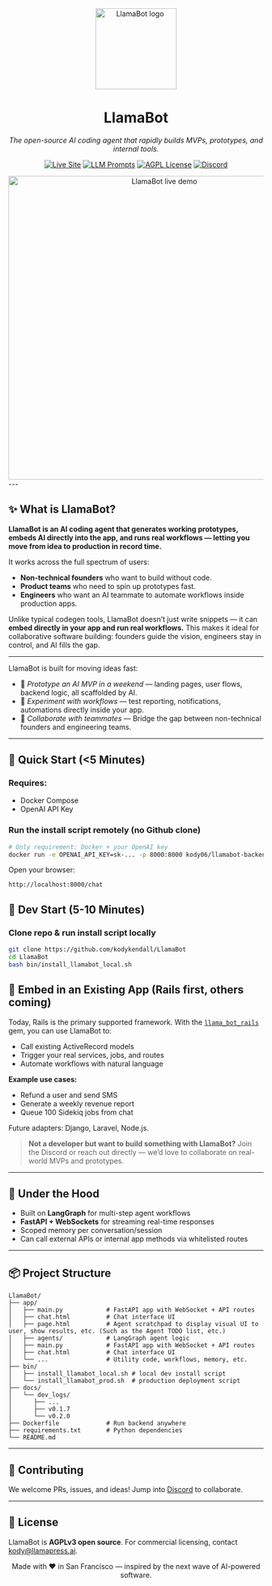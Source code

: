 <div align="center">

<img src="https://service-jobs-images.s3.us-east-2.amazonaws.com/7rl98t1weu387r43il97h6ipk1l7" width="160" alt="LlamaBot logo">

# **LlamaBot**

*The open-source AI coding agent that rapidly builds MVPs, prototypes, and internal tools.*

[![Live Site](https://img.shields.io/badge/Visit-LlamaPress.ai-brightgreen?style=for-the-badge&logo=safari)](https://llamapress.ai)
[![LLM Prompts](https://img.shields.io/badge/LangSmith-Prompts-blue?style=for-the-badge&logo=langchain)](https://smith.langchain.com/hub/llamabot)
[![AGPL License](https://img.shields.io/github/license/KodyKendall/LlamaBot?style=for-the-badge)](LICENSE)
[![Discord](https://img.shields.io/badge/Join-Discord-7289DA?style=for-the-badge&logo=discord&logoColor=white)](https://discord.gg/HtVVSxrK)

<img src="https://llamapress-ai-image-uploads.s3.us-west-2.amazonaws.com/d7zial72abpkblr9n6lf8cov8lp4" width="600" alt="LlamaBot live demo">

</div>
---

## ✨ What is LlamaBot?

**LlamaBot is an AI coding agent that generates working prototypes, embeds AI directly into the app, and runs real workflows — letting you move from idea to production in record time.** 

It works across the full spectrum of users:
- **Non-technical founders** who want to build without code.
- **Product teams** who need to spin up prototypes fast.
- **Engineers** who want an AI teammate to automate workflows inside production apps.

Unlike typical codegen tools, LlamaBot doesn’t just write snippets — it can **embed directly in your app and run real workflows.** This makes it ideal for collaborative software building: founders guide the vision, engineers stay in control, and AI fills the gap.

---

LlamaBot is built for moving ideas fast:
- 🚀 *Prototype an AI MVP in a weekend* — landing pages, user flows, backend logic, all scaffolded by AI.
- 🧪 *Experiment with workflows* — test reporting, notifications, automations directly inside your app.
- 👥 *Collaborate with teammates* — Bridge the gap between non-technical founders and engineering teams.

---

## 🚀 Quick Start (<5 Minutes)

### Requires:
- Docker Compose
- OpenAI API Key

### Run the install script remotely (no Github clone)
```bash
# Only requirement: Docker + your OpenAI key
docker run -e OPENAI_API_KEY=sk-... -p 8000:8000 kody06/llamabot-backend
```

Open your browser:
```
http://localhost:8000/chat
```

## 🚀 Dev Start (5-10 Minutes)

### Clone repo & run install script locally
```bash
git clone https://github.com/kodykendall/LlamaBot
cd LlamaBot
bash bin/install_llamabot_local.sh
```


## 🔌 Embed in an Existing App (Rails first, others coming)

Today, Rails is the primary supported framework. With the [`llama_bot_rails`](https://github.com/kodykendall/llama_bot_rails) gem, you can use LlamaBot to:
- Call existing ActiveRecord models
- Trigger your real services, jobs, and routes
- Automate workflows with natural language

**Example use cases:**
- Refund a user and send SMS
- Generate a weekly revenue report
- Queue 100 Sidekiq jobs from chat

Future adapters: Django, Laravel, Node.js.

> **Not a developer but want to build something with LlamaBot?** Join the Discord or reach out directly — we’d love to collaborate on real-world MVPs and prototypes.

---

## 🧠 Under the Hood
- Built on **LangGraph** for multi-step agent workflows
- **FastAPI + WebSockets** for streaming real-time responses
- Scoped memory per conversation/session
- Can call external APIs or internal app methods via whitelisted routes

---

## 📦 Project Structure
```
LlamaBot/
├── app/
│   ├── main.py            # FastAPI app with WebSocket + API routes
│   ├── chat.html          # Chat interface UI
│   ├── page.html          # Agent scratchpad to display visual UI to user, show results, etc. (Such as the Agent TODO list, etc.)
│   ├── agents/            # LangGraph agent logic
│   ├── main.py            # FastAPI app with WebSocket + API routes
│   ├── chat.html          # Chat interface UI
│   └── ...                # Utility code, workflows, memory, etc.
├── bin/
│   ├── install_llamabot_local.sh # local dev install script
│   └── install_llamabot_prod.sh  # production deployment script
├── docs/
│   └── dev_logs/
│      ├── ...
│      ├── v0.1.7
│      └── v0.2.0
├── Dockerfile             # Run backend anywhere
├── requirements.txt       # Python dependencies
└── README.md
```
---

## 🤝 Contributing
We welcome PRs, issues, and ideas! Jump into [Discord](https://discord.gg/HtVVSxrK) to collaborate.

---

## 📜 License
LlamaBot is **AGPLv3 open source**. For commercial licensing, contact [kody@llamapress.ai](mailto:kody@llamapress.ai).

<div align="center">
Made with ❤️ in San Francisco — inspired by the next wave of AI-powered software.
</div>